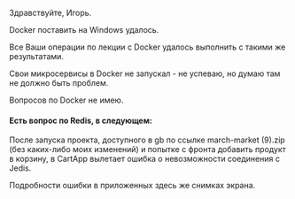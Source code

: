 Здравствуйте, Игорь.

Docker поставить на Windows удалось.

Все Ваши операции по лекции с Docker удалось выполнить с такими же результатами.

Свои микросервисы в Docker не запускал - не успеваю, но думаю там не должно быть проблем.

Вопросов по Docker не имею.

#### Есть вопрос по Redis, в следующем:
После запуска проекта, доступного в gb по ссылке march-market (9).zip (без каких-либо моих изменений) и попытке с фронта добавить продукт в корзину, в CartApp вылетает ошибка о невозможности соединения с Jedis.

Подробности ошибки в приложенных здесь же снимках экрана.

